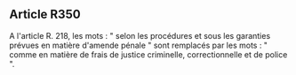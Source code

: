Article R350
----
A l'article R. 218, les mots : " selon les procédures et sous les garanties
prévues en matière d'amende pénale " sont remplacés par les mots : " comme en
matière de frais de justice criminelle, correctionnelle et de police ".
